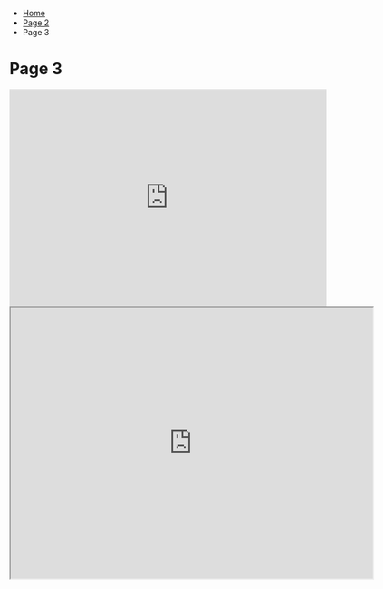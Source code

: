 <ul class="breadcrumb">
  <li><a href="index.html">Home</a></li>
  <li><a href="page2.html">Page 2</a></li>
  <li>Page 3</li>
</ul>



<h1> Page 3 </h1>




<iframe src="https://archive.org/embed/Sml209TestAudio" width="560" height="384" frameborder="0" webkitallowfullscreen="true" mozallowfullscreen="true" allowfullscreen></iframe>


<iframe src="https://www.google.com/maps/d/embed?mid=1-jL2ShdY_S9LKHi3XRptyIt0fDKU75WT" width="640" height="480"></iframe>
